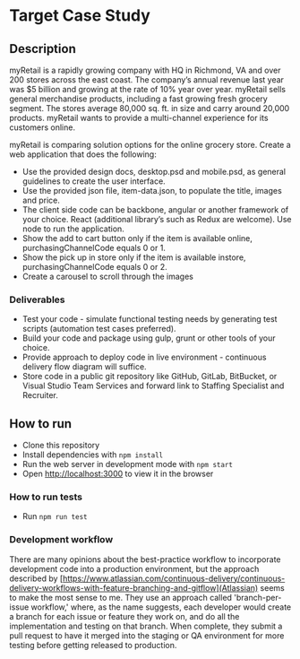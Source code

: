 # Target Case Study

## Description

myRetail is a rapidly growing company with HQ in Richmond, VA and over 200 stores across the east coast. The company’s annual revenue last year was $5 billion and growing at the rate of 10% year over year. myRetail sells general merchandise products, including a fast growing fresh grocery segment. The stores average 80,000 sq. ft. in size and carry around 20,000 products. myRetail wants to provide a multi-channel experience for its customers online.

myRetail is comparing solution options for the online grocery store. Create a web application that does the following:

* Use the provided design docs, desktop.psd and mobile.psd, as general guidelines to create the user interface.
* Use the provided json file, item-data.json, to populate the title, images and price.
* The client side code can be backbone, angular or another framework of your choice. React (additional library’s such as Redux are welcome). Use node to run the application.
* Show the add to cart button only if the item is available online, purchasingChannelCode equals 0 or 1.
* Show the pick up in store only if the item is available instore, purchasingChannelCode equals 0 or 2.
* Create a carousel to scroll through the images

### Deliverables
* Test your code - simulate functional testing needs by generating test scripts (automation test cases preferred).
* Build your code and package using gulp, grunt or other tools of your choice.
* Provide approach to deploy code in live environment - continuous delivery flow diagram will suffice.
* Store code in a public git repository like GitHub, GitLab, BitBucket, or Visual Studio Team Services and forward link to Staffing Specialist and Recruiter.


## How to run

* Clone this repository
* Install dependencies with `npm install`
* Run the web server in development mode with `npm start`
* Open [http://localhost:3000](http://localhost:3000) to view it in the browser

### How to run tests

* Run `npm run test`

### Development workflow
There are many opinions about the best-practice workflow to incorporate development code into a production environment, but the approach described by [https://www.atlassian.com/continuous-delivery/continuous-delivery-workflows-with-feature-branching-and-gitflow](Atlassian) seems to make the most sense to me.  They use an approach called 'branch-per-issue workflow,' where, as the name suggests, each developer would create a branch for each issue or feature they work on, and do all the implementation and testing on that branch.  When complete, they submit a pull request to have it merged into the staging or QA environment for more testing before getting released to production.
